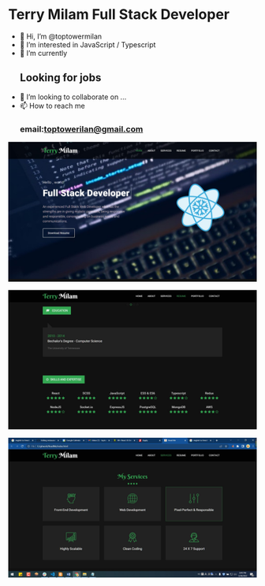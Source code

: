 # Terry Milam Full Stack Developer

- 👋 Hi, I’m @toptowermilan
- 👀 I’m interested in JavaScript / Typescript
- 🌱 I’m currently <h2>Looking for jobs</h2>
- 💞️ I’m looking to collaborate on ...
- 📫 How to reach me <h3>email:<b>toptowerilan@gmail.com</b></h3>

<!--- ---->
![screenshot-2](/src/shot-2.jpg)

![screenshot-3](/src/shot-3.jpg)

![screenshot-1](/src/shot-1.jpg)
<!---
toptowermilan/toptowermilan is a ✨ special ✨ repository because its `README.md` (this file) appears on your GitHub profile.
You can click the Preview link to take a look at your changes.
--->

